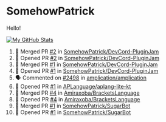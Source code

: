 # SomehowPatrick
Hello!

[![My GitHub Stats](https://github-readme-stats.vercel.app/api/?username=somehowpatrick&count_private=true&theme=tokyonight&showicons=true)]()

<!--START_SECTION:activity-->
1. 🎉 Merged PR [#2](https://github.com/SomehowPatrick/DevCord-PluginJam/pull/2) in [SomehowPatrick/DevCord-PluginJam](https://github.com/SomehowPatrick/DevCord-PluginJam)
2. 💪 Opened PR [#2](https://github.com/SomehowPatrick/DevCord-PluginJam/pull/2) in [SomehowPatrick/DevCord-PluginJam](https://github.com/SomehowPatrick/DevCord-PluginJam)
3. 🎉 Merged PR [#1](https://github.com/SomehowPatrick/DevCord-PluginJam/pull/1) in [SomehowPatrick/DevCord-PluginJam](https://github.com/SomehowPatrick/DevCord-PluginJam)
4. 💪 Opened PR [#1](https://github.com/SomehowPatrick/DevCord-PluginJam/pull/1) in [SomehowPatrick/DevCord-PluginJam](https://github.com/SomehowPatrick/DevCord-PluginJam)
5. 🗣 Commented on [#2498](https://github.com/amplication/amplication/issues/2498) in [amplication/amplication](https://github.com/amplication/amplication)
6. 💪 Opened PR [#1](https://github.com/APLanguage/aplang-lite-kt/pull/1) in [APLanguage/aplang-lite-kt](https://github.com/APLanguage/aplang-lite-kt)
7. 🎉 Merged PR [#4](https://github.com/Amiraxoba/BracketsLanguage/pull/4) in [Amiraxoba/BracketsLanguage](https://github.com/Amiraxoba/BracketsLanguage)
8. 💪 Opened PR [#4](https://github.com/Amiraxoba/BracketsLanguage/pull/4) in [Amiraxoba/BracketsLanguage](https://github.com/Amiraxoba/BracketsLanguage)
9. 🎉 Merged PR [#1](https://github.com/SomehowPatrick/SugarBot/pull/1) in [SomehowPatrick/SugarBot](https://github.com/SomehowPatrick/SugarBot)
10. 💪 Opened PR [#1](https://github.com/SomehowPatrick/SugarBot/pull/1) in [SomehowPatrick/SugarBot](https://github.com/SomehowPatrick/SugarBot)
<!--END_SECTION:activity-->

